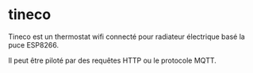 # tineco

Tineco est un thermostat wifi connecté pour radiateur électrique basé la puce ESP8266.



Il peut être piloté par des requêtes HTTP ou le protocole MQTT.


